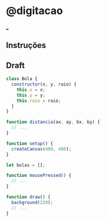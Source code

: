 # @digitacao

[_]()

## Instruções


## Draft

```js
class Bola {
  constructor(x, y, raio) {
    this.x = x;
    this.y = y;
    this.raio = raio;
  }
}

function distancia(ax, ay, bx, by) {
  // ...
}

function setup() {
  createCanvas(400, 400);
}

let bolas = [];

function mousePressed() {
  // ...
}

function draw() {
  background(220);
  // ...
}
```